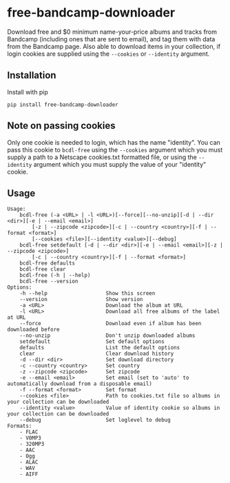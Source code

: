 # free-bandcamp-downloader

Download free and $0 minimum name-your-price albums and tracks from Bandcamp (including ones that are sent to email), 
and tag them with data from the Bandcamp page. Also able to download items in your collection, if login cookies are
supplied using the `--cookies` or `--identity` argument.

## Installation

Install with pip
```
pip install free-bandcamp-downloader
```

## Note on passing cookies

Only one cookie is needed to login, which has the name "identity". You can pass this cookie to `bcdl-free` using the
`--cookies` argument which you must supply a path to a Netscape cookies.txt formatted file, or using the `--identity`
argument which you must supply the value of your "identity" cookie.

## Usage

```
Usage:
    bcdl-free (-a <URL> | -l <URL>)[--force][--no-unzip][-d | --dir <dir>][-e | --email <email>]
        [-z | --zipcode <zipcode>][-c | --country <country>][-f | --format <format>]
        [--cookies <file>][--identity <value>][--debug]
    bcdl-free setdefault [-d | --dir <dir>][-e | --email <email>][-z | --zipcode <zipcode>]
        [-c | --country <country>][-f | --format <format>]
    bcdl-free defaults
    bcdl-free clear
    bcdl-free (-h | --help)
    bcdl-free --version
Options:
    -h --help                   Show this screen
    --version                   Show version
    -a <URL>                    Download the album at URL
    -l <URL>                    Download all free albums of the label at URL
    --force                     Download even if album has been downloaded before
    --no-unzip                  Don't unzip downloaded albums
    setdefault                  Set default options
    defaults                    List the default options
    clear                       Clear download history
    -d --dir <dir>              Set download directory
    -c --country <country>      Set country
    -z --zipcode <zipcode>      Set zipcode
    -e --email <email>          Set email (set to 'auto' to automatically download from a disposable email)
    -f --format <format>        Set format
    --cookies <file>            Path to cookies.txt file so albums in your collection can be downloaded
    --identity <value>          Value of identity cookie so albums in your collection can be downloaded
    --debug                     Set loglevel to debug
Formats:
    - FLAC
    - V0MP3
    - 320MP3
    - AAC
    - Ogg
    - ALAC
    - WAV
    - AIFF
```

